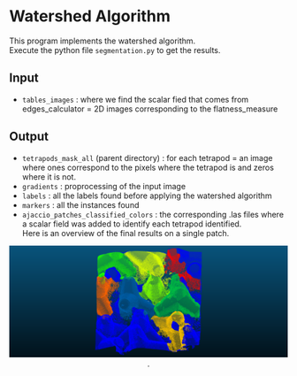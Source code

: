# Watershed Algorithm

This program implements the watershed algorithm.  
Execute the python file `segmentation.py` to get the results.

## Input 

- `tables_images` : where we find the scalar fied that comes from edges_calculator = 2D images corresponding to the flatness_measure

## Output 

- `tetrapods_mask_all` (parent directory) : for each tetrapod = an image where ones correspond to the pixels where the tetrapod is and zeros where it is not. 
- `gradients` : proprocessing of the input image 
- `labels` : all the labels found before applying the watershed algorithm
- `markers` : all the instances found
- `ajaccio_patches_classified_colors` : the corresponding .las files where a scalar field was added to identify each tetrapod identified.  
Here is an overview of the final results on a single patch. 

<p align="center">
    <img src="image_classified.png" alt="screenshot">. 
</p> 


